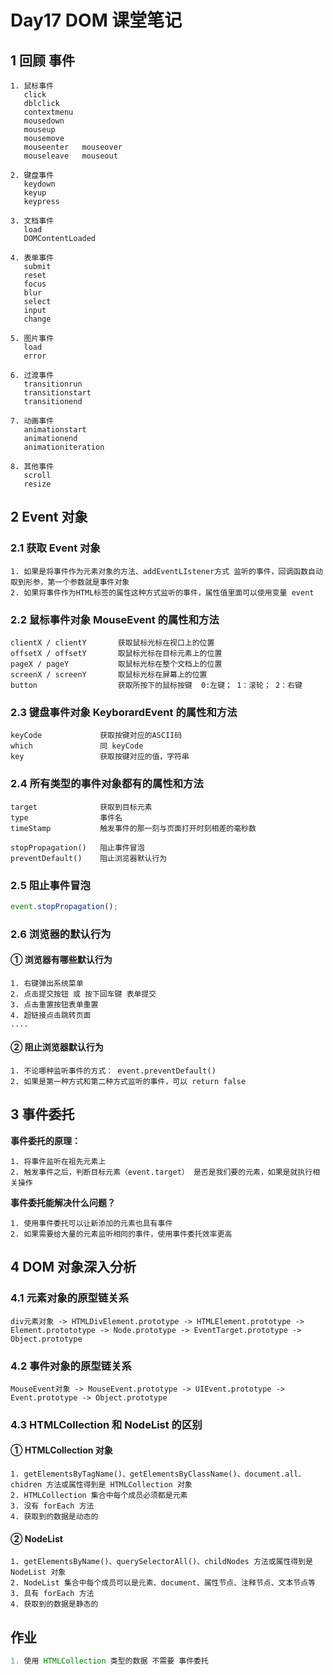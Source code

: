 # Day17 DOM 课堂笔记

## 1 回顾 事件

```
1. 鼠标事件
   click
   dblclick
   contextmenu
   mousedown
   mouseup
   mousemove
   mouseenter	mouseover
   mouseleave	mouseout

2. 键盘事件
   keydown
   keyup
   keypress

3. 文档事件
   load
   DOMContentLoaded

4. 表单事件
   submit
   reset
   focus
   blur
   select
   input
   change

5. 图片事件
   load
   error

6. 过渡事件
   transitionrun
   transitionstart
   transitionend
   
7. 动画事件
   animationstart
   animationend
   animationiteration

8. 其他事件
   scroll
   resize
```





## 2 Event 对象

### 2.1 获取 Event 对象

```
1. 如果是将事件作为元素对象的方法、addEventLIstener方式 监听的事件，回调函数自动取到形参，第一个参数就是事件对象
2. 如果将事件作为HTML标签的属性这种方式监听的事件，属性值里面可以使用变量 event
```

### 2.2 鼠标事件对象 MouseEvent 的属性和方法

```
clientX / clientY		获取鼠标光标在视口上的位置
offsetX / offsetY		取鼠标光标在目标元素上的位置
pageX / pageY			取鼠标光标在整个文档上的位置
screenX / screenY		取鼠标光标在屏幕上的位置
button					获取所按下的鼠标按键  0:左键； 1：滚轮； 2：右键
```

 ### 2.3 键盘事件对象 KeyborardEvent 的属性和方法

```
keyCode				获取按键对应的ASCII码
which				同 keyCode
key					获取按键对应的值，字符串
```

### 2.4 所有类型的事件对象都有的属性和方法

```
target				获取到目标元素
type				事件名
timeStamp			触发事件的那一刻与页面打开时刻相差的毫秒数

stopPropagation()	阻止事件冒泡
preventDefault()	阻止浏览器默认行为
```

### 2.5 阻止事件冒泡

```js
event.stopPropagation();
```

### 2.6  浏览器的默认行为

#### ① 浏览器有哪些默认行为

```
1. 右键弹出系统菜单
2. 点击提交按钮 或 按下回车键 表单提交 
3. 点击重置按钮表单重置
4. 超链接点击跳转页面
....
```

#### ② 阻止浏览器默认行为

```
1. 不论哪种监听事件的方式： event.preventDefault()
2. 如果是第一种方式和第二种方式监听的事件，可以 return false
```



## 3 事件委托

**事件委托的原理：**

```
1. 将事件监听在祖先元素上
2. 触发事件之后，判断目标元素（event.target） 是否是我们要的元素，如果是就执行相关操作
```

**事件委托能解决什么问题？**

```
1. 使用事件委托可以让新添加的元素也具有事件
2. 如果需要给大量的元素监听相同的事件，使用事件委托效率更高
```





## 4 DOM 对象深入分析

### 4.1 元素对象的原型链关系

```
div元素对象 -> HTMLDivElement.prototype -> HTMLElement.prototype -> Element.protototype -> Node.prototype -> EventTarget.prototype -> Object.prototype
```

### 4.2 事件对象的原型链关系

```
MouseEvent对象 -> MouseEvent.prototype -> UIEvent.prototype -> Event.prototype -> Object.prototype
```

### 4.3 HTMLCollection 和 NodeList 的区别

#### ① HTMLCollection 对象

```
1. getElementsByTagName()、getElementsByClassName()、document.all、chidren 方法或属性得到是 HTMLCollection 对象
2. HTMLCollection 集合中每个成员必须都是元素
3. 没有 forEach 方法
4. 获取到的数据是动态的
```

#### ② NodeList

```
1. getElementsByName()、querySelectorAll()、childNodes 方法或属性得到是 NodeList 对象
2. NodeList 集合中每个成员可以是元素、document、属性节点、注释节点、文本节点等
3. 具有 forEach 方法
4. 获取到的数据是静态的
```







## 作业

```js
1. 使用 HTMLCollection 类型的数据 不需要 事件委托
```







